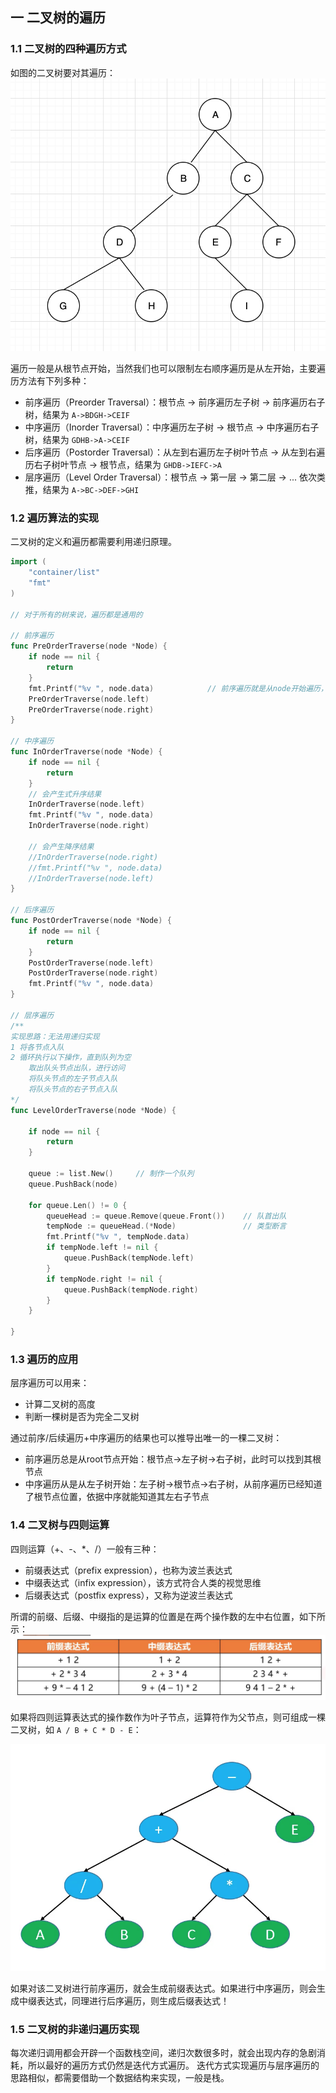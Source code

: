 ## 一 二叉树的遍历

### 1.1 二叉树的四种遍历方式

如图的二叉树要对其遍历： 
![](../images/structure/binarytree-07.png)

遍历一般是从根节点开始，当然我们也可以限制左右顺序遍历是从左开始，主要遍历方法有下列多种： 
- 前序遍历（Preorder Traversal）：根节点 -> 前序遍历左子树 -> 前序遍历右子树，结果为 `A->BDGH->CEIF`
- 中序遍历（Inorder Traversal）：中序遍历左子树 -> 根节点 -> 中序遍历右子树，结果为 `GDHB->A->CEIF`
- 后序遍历（Postorder Traversal）：从左到右遍历左子树叶节点 -> 从左到右遍历右子树叶节点 -> 根节点，结果为 `GHDB->IEFC->A`
- 层序遍历（Level Order Traversal）：根节点 -> 第一层 -> 第二层 -> ... 依次类推，结果为 `A->BC->DEF->GHI`

### 1.2 遍历算法的实现

二叉树的定义和遍历都需要利用递归原理。  

```go
import (
	"container/list"
	"fmt"
)

// 对于所有的树来说，遍历都是通用的

// 前序遍历
func PreOrderTraverse(node *Node) {
	if node == nil {
		return
	}
	fmt.Printf("%v ", node.data)			// 前序遍历就是从node开始遍历，所以要先打印
	PreOrderTraverse(node.left)
	PreOrderTraverse(node.right)
}

// 中序遍历
func InOrderTraverse(node *Node) {
	if node == nil {
		return
	}
	// 会产生式升序结果
	InOrderTraverse(node.left)
	fmt.Printf("%v ", node.data)
	InOrderTraverse(node.right)

	// 会产生降序结果
	//InOrderTraverse(node.right)
	//fmt.Printf("%v ", node.data)
	//InOrderTraverse(node.left)
}

// 后序遍历
func PostOrderTraverse(node *Node) {
	if node == nil {
		return
	}
	PostOrderTraverse(node.left)
	PostOrderTraverse(node.right)
	fmt.Printf("%v ", node.data)
}

// 层序遍历
/**
实现思路：无法用递归实现
1 将各节点入队
2 循环执行以下操作，直到队列为空
	取出队头节点出队，进行访问
	将队头节点的左子节点入队
	将队头节点的右子节点入队
*/
func LevelOrderTraverse(node *Node) {

	if node == nil {
		return
	}

	queue := list.New()		// 制作一个队列
	queue.PushBack(node)

	for queue.Len() != 0 {
		queueHead := queue.Remove(queue.Front())	// 队首出队
		tempNode := queueHead.(*Node)				// 类型断言
		fmt.Printf("%v ", tempNode.data)
		if tempNode.left != nil {
			queue.PushBack(tempNode.left)
		}
		if tempNode.right != nil {
			queue.PushBack(tempNode.right)
		}
	}

}
```

### 1.3 遍历的应用

层序遍历可以用来：
- 计算二叉树的高度
- 判断一棵树是否为完全二叉树

通过前序/后续遍历+中序遍历的结果也可以推导出唯一的一棵二叉树：
- 前序遍历总是从root节点开始：根节点->左子树->右子树，此时可以找到其根节点
- 中序遍历从是从左子树开始：左子树->根节点->右子树，从前序遍历已经知道了根节点位置，依据中序就能知道其左右子节点

### 1.4 二叉树与四则运算

四则运算（+、-、*、/）一般有三种：
- 前缀表达式（prefix expression），也称为波兰表达式
- 中缀表达式（infix expression），该方式符合人类的视觉思维
- 后缀表达式（postfix express），又称为逆波兰表达式

所谓的前缀、后缀、中缀指的是运算的位置是在两个操作数的左中右位置，如下所示：  
![](../images/structure/expression-01.png)  

如果将四则运算表达式的操作数作为叶子节点，运算符作为父节点，则可组成一棵二叉树，如 `A / B + C * D - E`：  

![](../images/structure/expression-02.png)   

如果对该二叉树进行前序遍历，就会生成前缀表达式。如果进行中序遍历，则会生成中缀表达式，同理进行后序遍历，则生成后缀表达式！

### 1.5 二叉树的非递归遍历实现

每次递归调用都会开辟一个函数栈空间，递归次数很多时，就会出现内存的急剧消耗，所以最好的遍历方式仍然是迭代方式遍历。 
迭代方式实现遍历与层序遍历的思路相似，都需要借助一个数据结构来实现，一般是栈。  